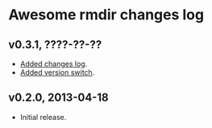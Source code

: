 Awesome rmdir changes log
=========================

v0.3.1, ????-??-??
------------------

* [Added changes log](https://github.com/gradha/awesome_rmdir/issues/3).
* [Added version switch](https://github.com/gradha/awesome_rmdir/issues/6).

v0.2.0, 2013-04-18
------------------

* Initial release.
